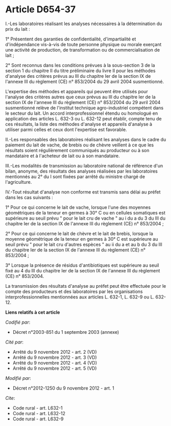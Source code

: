 # Article D654-37

I.-Les laboratoires réalisant les analyses nécessaires à la détermination du prix du lait : 

1° Présentent des garanties de confidentialité, d'impartialité et d'indépendance vis-à-vis de toute personne physique ou
morale exerçant une activité de production, de transformation ou de commercialisation de lait ; 

2° Sont reconnus dans les conditions prévues à la sous-section 3 de la section 1 du chapitre II du titre préliminaire du
livre II pour les méthodes d'analyse des critères prévus au III du chapitre Ier de la section IX de l'annexe III du règlement
(CE) n° 853/2004 du 29 avril 2004 susmentionné. 

L'expertise des méthodes et appareils qui peuvent être utilisés pour l'analyse des critères autres que ceux prévus au III du
chapitre Ier de la section IX de l'annexe III du règlement (CE) n° 853/2004 du 29 avril 2004 susmentionné relève de
l'institut technique agro-industriel compétent dans le secteur du lait. Un accord interprofessionnel étendu ou homologué en
application des articles L. 632-3 ou L. 632-12 peut établir, compte tenu de ces résultats, la liste des méthodes d'analyse et
appareils d'analyse à utiliser parmi celles et ceux dont l'expertise est favorable. 

II.-Les responsables des laboratoires réalisant les analyses dans le cadre du paiement du lait de vache, de brebis ou de
chèvre veillent à ce que les résultats soient régulièrement communiqués au producteur ou à son mandataire et à l'acheteur de
lait ou à son mandataire. 

III.-Les modalités de transmission au laboratoire national de référence d'un bilan, anonyme, des résultats des analyses
réalisées par les laboratoires mentionnés au 2° du I sont fixées par arrêté du ministre chargé de l'agriculture. 

IV.-Tout résultat d'analyse non conforme est transmis sans délai au préfet dans les cas suivants : 

1° Pour ce qui concerne le lait de vache, lorsque l'une des moyennes géométriques de la teneur en germes à 30° C ou en
cellules somatiques est supérieure au seuil prévu " pour le lait cru de vache " au i du a du 3 du III du chapitre Ier de la
section IX de l'annexe III du règlement (CE) n° 853/2004 ; 

2° Pour ce qui concerne le lait de chèvre et le lait de brebis, lorsque la moyenne géométrique de la teneur en germes à 30° C
est supérieure au seuil prévu " pour le lait cru d'autres espèces " au ii du a et au b du 3 du III du chapitre Ier de la
section IX de l'annexe III du règlement (CE) n° 853/2004 ; 

3° Lorsque la présence de résidus d'antibiotiques est supérieure au seuil fixé au 4 du III du chapitre Ier de la section IX
de l'annexe III du règlement (CE) n° 853/2004. 

La transmission des résultats d'analyse au préfet peut être effectuée pour le compte des producteurs et des laboratoires par
les organisations interprofessionnelles mentionnées aux articles L. 632-1, L. 632-9 ou L. 632-12.

**Liens relatifs à cet article**

_Codifié par_:

  - Décret n°2003-851 du 1 septembre 2003 (annexe)

_Cité par_:

  - Arrêté du 9 novembre 2012 - art. 2 (VD)
  - Arrêté du 9 novembre 2012 - art. 3 (VD)
  - Arrêté du 9 novembre 2012 - art. 4 (VD)
  - Arrêté du 9 novembre 2012 - art. 5 (VD)

_Modifié par_:

  - Décret n°2012-1250 du 9 novembre 2012 - art. 1

_Cite_:

  - Code rural - art. L632-1
  - Code rural - art. L632-12
  - Code rural - art. L632-9
